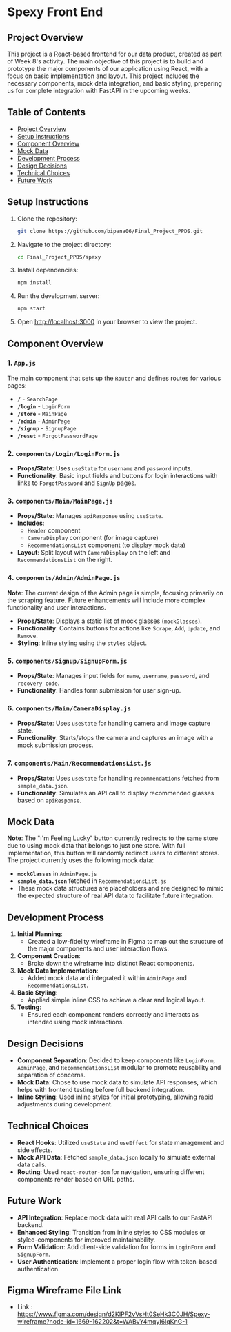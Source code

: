 # Spexy Front End

## Project Overview
This project is a React-based frontend for our data product, created as part of Week 8's activity. The main objective of this project is to build and prototype the major components of our application using React, with a focus on basic implementation and layout. This project includes the necessary components, mock data integration, and basic styling, preparing us for complete integration with FastAPI in the upcoming weeks.

## Table of Contents
- [Project Overview](#project-overview)
- [Setup Instructions](#setup-instructions)
- [Component Overview](#component-overview)
- [Mock Data](#mock-data)
- [Development Process](#development-process)
- [Design Decisions](#design-decisions)
- [Technical Choices](#technical-choices)
- [Future Work](#future-work)

## Setup Instructions
1. Clone the repository:
   ```bash
   git clone https://github.com/bipana06/Final_Project_PPDS.git
   ```
2. Navigate to the project directory:
   ```bash
   cd Final_Project_PPDS/spexy
   ```
3. Install dependencies:
   ```bash
   npm install
   ```
4. Run the development server:
   ```bash
   npm start
   ```
5. Open [http://localhost:3000](http://localhost:3000) in your browser to view the project.

## Component Overview
### 1. `App.js`
The main component that sets up the `Router` and defines routes for various pages:
- **`/`** - `SearchPage`
- **`/login`** - `LoginForm`
- **`/store`** - `MainPage`
- **`/admin`** - `AdminPage`
- **`/signup`** - `SignupPage`
- **`/reset`** - `ForgotPasswordPage`

### 2. `components/Login/LoginForm.js`
- **Props/State**: Uses `useState` for `username` and `password` inputs.
- **Functionality**: Basic input fields and buttons for login interactions with links to `ForgotPassword` and `SignUp` pages.

### 3. `components/Main/MainPage.js`
- **Props/State**: Manages `apiResponse` using `useState`.
- **Includes**:
  - `Header` component
  - `CameraDisplay` component (for image capture)
  - `RecommendationsList` component (to display mock data)
- **Layout**: Split layout with `CameraDisplay` on the left and `RecommendationsList` on the right.

### 4. `components/Admin/AdminPage.js`
**Note**: The current design of the Admin page is simple, focusing primarily on the scraping feature. Future enhancements will include more complex functionality and user interactions.
- **Props/State**: Displays a static list of mock glasses (`mockGlasses`).
- **Functionality**: Contains buttons for actions like `Scrape`, `Add`, `Update`, and `Remove`.
- **Styling**: Inline styling using the `styles` object.

### 5. `components/Signup/SignupForm.js`
- **Props/State**: Manages input fields for `name`, `username`, `password`, and `recovery code`.
- **Functionality**: Handles form submission for user sign-up.

### 6. `components/Main/CameraDisplay.js`
- **Props/State**: Uses `useState` for handling camera and image capture state.
- **Functionality**: Starts/stops the camera and captures an image with a mock submission process.

### 7. `components/Main/RecommendationsList.js`
- **Props/State**: Uses `useState` for handling `recommendations` fetched from `sample_data.json`.
- **Functionality**: Simulates an API call to display recommended glasses based on `apiResponse`.

## Mock Data

**Note**: The "I'm Feeling Lucky" button currently redirects to the same store due to using mock data that belongs to just one store. With full implementation, this button will randomly redirect users to different stores.
The project currently uses the following mock data:
- **`mockGlasses`** in `AdminPage.js`
- **`sample_data.json`** fetched in `RecommendationsList.js`
- These mock data structures are placeholders and are designed to mimic the expected structure of real API data to facilitate future integration.

## Development Process
1. **Initial Planning**:
   - Created a low-fidelity wireframe in Figma to map out the structure of the major components and user interaction flows.
2. **Component Creation**:
   - Broke down the wireframe into distinct React components.
3. **Mock Data Implementation**:
   - Added mock data and integrated it within `AdminPage` and `RecommendationsList`.
4. **Basic Styling**:
   - Applied simple inline CSS to achieve a clear and logical layout.
5. **Testing**:
   - Ensured each component renders correctly and interacts as intended using mock interactions.

## Design Decisions
- **Component Separation**: Decided to keep components like `LoginForm`, `AdminPage`, and `RecommendationsList` modular to promote reusability and separation of concerns.
- **Mock Data**: Chose to use mock data to simulate API responses, which helps with frontend testing before full backend integration.
- **Inline Styling**: Used inline styles for initial prototyping, allowing rapid adjustments during development.

## Technical Choices
- **React Hooks**: Utilized `useState` and `useEffect` for state management and side effects.
- **Mock API Data**: Fetched `sample_data.json` locally to simulate external data calls.
- **Routing**: Used `react-router-dom` for navigation, ensuring different components render based on URL paths.

## Future Work
- **API Integration**: Replace mock data with real API calls to our FastAPI backend.
- **Enhanced Styling**: Transition from inline styles to CSS modules or styled-components for improved maintainability.
- **Form Validation**: Add client-side validation for forms in `LoginForm` and `SignupForm`.
- **User Authentication**: Implement a proper login flow with token-based authentication.

## Figma Wireframe File Link 
- Link : https://www.figma.com/design/d2KIPF2vVsHt0SeHk3C0JH/Spexy-wireframe?node-id=1669-162202&t=WABvY4mqyI6lqKnG-1



